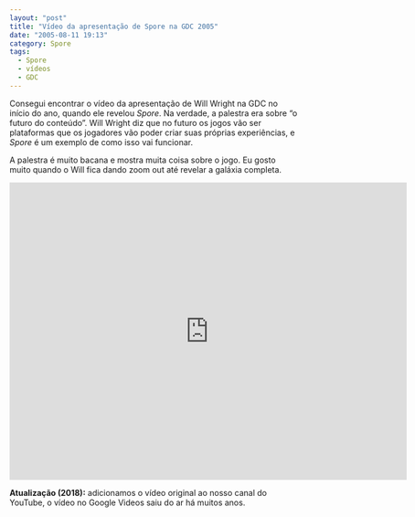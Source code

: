 ```yaml
---
layout: "post"
title: "Vídeo da apresentação de Spore na GDC 2005"
date: "2005-08-11 19:13"
category: Spore
tags:
  - Spore
  - vídeos
  - GDC
---
```


Consegui encontrar o vídeo da apresentação de Will Wright na GDC no início do ano, quando ele revelou _Spore_. Na verdade, a palestra era sobre “o futuro do conteúdo”. Will Wright diz que no futuro os jogos vão ser plataformas que os jogadores vão poder criar suas próprias experiências, e _Spore_ é um exemplo de como isso vai funcionar.

A palestra é muito bacana e mostra muita coisa sobre o jogo. Eu gosto muito quando o Will fica dando zoom out até revelar a galáxia completa.

<iframe width="695" height="521" src="https://www.youtube.com/embed/RczJMIpTxos" frameborder="0" allow="accelerometer; autoplay; encrypted-media; gyroscope; picture-in-picture" allowfullscreen></iframe>


**Atualização (2018):** adicionamos o vídeo original ao nosso canal do YouTube, o vídeo no Google Videos saiu do ar há muitos anos.
